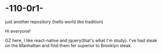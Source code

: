 # -110-0r1-
just another repository (hello world like tradition)

Hi everyone!

GZ here, I like react-native and jquery(that's what I'm study).
I've had steak on the Manhattan and find them fer superior to Brooklyn steak.
